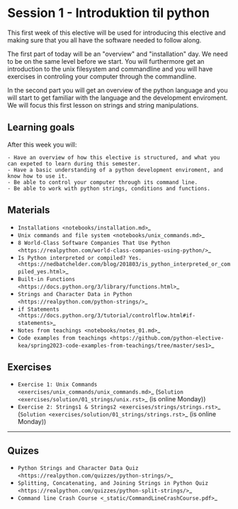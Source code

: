 # Session 1 - Introduktion til python

This first week of this elective will be used for introducing this elective and making sure that you all have the software needed to follow along.

The first part of today will be an "overview" and "installation" day. We need to be on the same level before we start. You will furthermore get an introduction to the unix filesystem and commandline and you will have exercises in controling your computer through the commandline.  

In the second part you will get an overview of the python language and you will start to get familiar with the language and the development enviroment. We will focus this first lesson on strings and string manipulations. 

Learning goals
--------------

After this week you will:
        
    - Have an overview of how this elective is structured, and what you can expeted to learn during this semester.
    - Have a basic understanding of a python development enviroment, and know how to use it.
    - Be able to control your computer through its command line.
    - Be able to work with python strings, conditions and functions.      

Materials
---------
* `Installations <notebooks/installation.md>`_
* `Unix commands and file system <notebooks/unix_commands.md>`_
* `8 World-Class Software Companies That Use Python <https://realpython.com/world-class-companies-using-python/>`_
* `Is Python interpreted or compiled? Yes. <https://nedbatchelder.com/blog/201803/is_python_interpreted_or_compiled_yes.html>`_
* `Built-in Functions <https://docs.python.org/3/library/functions.html>`_
* `Strings and Character Data in Python <https://realpython.com/python-strings/>`_
* `if Statements <https://docs.python.org/3/tutorial/controlflow.html#if-statements>`_
* `Notes from teachings <notebooks/notes_01.md>`_
* `Code examples from teachings <https://github.com/python-elective-kea/spring2023-code-examples-from-teachings/tree/master/ses1>`_

Exercises
---------

* `Exercise 1: Unix Commands <exercises/unix_commands/unix_commands.md>`_ (`Solution <exercises/solution/01_strings/unix.rst>`_ (is online Monday))
* `Exercise 2: Strings1 & Strings2 <exercises/strings/strings.rst>`_  (`Solution <exercises/solution/01_strings/strings.rst>`_ (is online Monday)) 

------
Quizes
------
* `Python Strings and Character Data Quiz <https://realpython.com/quizzes/python-strings/>`_
* `Splitting, Concatenating, and Joining Strings in Python Quiz <https://realpython.com/quizzes/python-split-strings/>`_
* `Command line Crash Course <_static/CommandLineCrashCourse.pdf>`_ 

